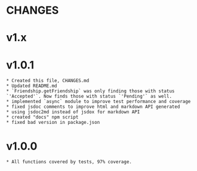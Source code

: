 CHANGES
=======

# v1.x

# v1.0.1

    * Created this file, CHANGES.md
    * Updated README.md
    * `Friendship.getFriendship` was only finding those with status `'Accepted'`. Now finds those with status `'Pending'` as well.
    * implemented `async` module to improve test performance and coverage
    * fixed jsdoc comments to improve html and markdown API generated
    * using jsdoc2md instead of jsdox for markdown API
    * created "docs" npm script
    * fixed bad version in package.json 

# v1.0.0

    * All functions covered by tests, 97% coverage.

